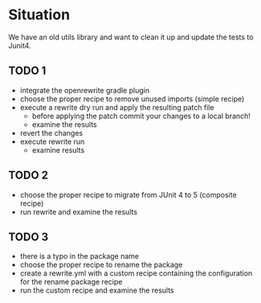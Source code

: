 # Situation

We have an old utils library and want to clean it up and update the tests to Junit4.

## TODO 1

- integrate the openrewrite gradle plugin
- choose the proper recipe to remove unused imports (simple recipe)
- execute a rewrite dry run and apply the resulting patch file
    - before applying the patch commit your changes to a local branch!
    - examine the results
- revert the changes
- execute rewrite run
    - examine results

## TODO 2

- choose the proper recipe to migrate from JUnit 4 to 5 (composite recipe)
- run rewrite and examine the results

## TODO 3

- there is a typo in the package name
- choose the proper recipe to rename the package
- create a rewrite.yml with a custom recipe containing the configuration for the rename package recipe
- run the custom recipe and examine the results
